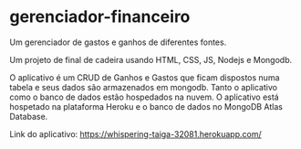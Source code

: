 # gerenciador-financeiro
Um gerenciador de gastos e ganhos de diferentes fontes.

Um projeto de final de cadeira usando HTML, CSS, JS, Nodejs e Mongodb.

O aplicativo é um CRUD de Ganhos e Gastos que ficam dispostos numa tabela e seus dados são armazenados em mongodb.
Tanto o aplicativo como o banco de dados estão hospedados na nuvem.
O aplicativo está hospetado na plataforma Heroku e o banco de dados no MongoDB Atlas Database.

Link do aplicativo: https://whispering-taiga-32081.herokuapp.com/
